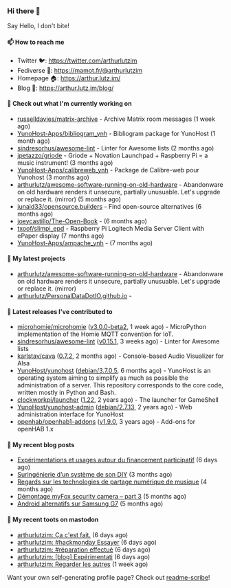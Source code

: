 ### Hi there 👋

Say Hello, I don't bite!

#### 📫 How to reach me

- Twitter 🐦: https://twitter.com/arthurlutzim
- Fediverse 🐘: https://mamot.fr/@arthurlutzim
- Homepage 🏠: https://arthur.lutz.im/
- Blog 📰: https://arthur.lutz.im/blog/

#### 👷 Check out what I'm currently working on

- [russelldavies/matrix-archive](https://github.com/russelldavies/matrix-archive) - Archive Matrix room messages (1 week ago)
- [YunoHost-Apps/bibliogram_ynh](https://github.com/YunoHost-Apps/bibliogram_ynh) - Bibliogram package for YunoHost (1 month ago)
- [sindresorhus/awesome-lint](https://github.com/sindresorhus/awesome-lint) - Linter for Awesome lists (2 months ago)
- [jpetazzo/griode](https://github.com/jpetazzo/griode) - Griode &#43; Novation Launchpad &#43; Raspberry Pi = a music instrument! (3 months ago)
- [YunoHost-Apps/calibreweb_ynh](https://github.com/YunoHost-Apps/calibreweb_ynh) - Package de Calibre-web pour Yunohost (3 months ago)
- [arthurlutz/awesome-software-running-on-old-hardware](https://github.com/arthurlutz/awesome-software-running-on-old-hardware) - Abandonware on old hardware renders it unsecure, partially unusuable. Let&#39;s upgrade or replace it. (mirror) (5 months ago)
- [junaid33/opensource.builders](https://github.com/junaid33/opensource.builders) - Find open-source alternatives (6 months ago)
- [joeycastillo/The-Open-Book](https://github.com/joeycastillo/The-Open-Book) -  (6 months ago)
- [txoof/slimpi_epd](https://github.com/txoof/slimpi_epd) - Raspberry Pi Logitech Media Server Client with ePaper display (7 months ago)
- [YunoHost-Apps/ampache_ynh](https://github.com/YunoHost-Apps/ampache_ynh) -  (7 months ago)

#### 🌱 My latest projects

- [arthurlutz/awesome-software-running-on-old-hardware](https://github.com/arthurlutz/awesome-software-running-on-old-hardware) - Abandonware on old hardware renders it unsecure, partially unusuable. Let&#39;s upgrade or replace it. (mirror)
- [arthurlutz/PersonalDataDotIO.github.io](https://github.com/arthurlutz/PersonalDataDotIO.github.io) - 

#### 🔭 Latest releases I've contributed to

- [microhomie/microhomie](https://github.com/microhomie/microhomie) ([v3.0.0-beta2](https://github.com/microhomie/microhomie/releases/tag/v3.0.0-beta2), 1 week ago) - MicroPython implementation of the Homie MQTT convention for IoT.
- [sindresorhus/awesome-lint](https://github.com/sindresorhus/awesome-lint) ([v0.15.1](https://github.com/sindresorhus/awesome-lint/releases/tag/v0.15.1), 3 weeks ago) - Linter for Awesome lists
- [karlstav/cava](https://github.com/karlstav/cava) ([0.7.2](https://github.com/karlstav/cava/releases/tag/0.7.2), 2 months ago) - Console-based Audio Visualizer for Alsa
- [YunoHost/yunohost](https://github.com/YunoHost/yunohost) ([debian/3.7.0.5](https://github.com/YunoHost/yunohost/releases/tag/debian%2F3.7.0.5), 6 months ago) - YunoHost is an operating system aiming to simplify as much as possible the administration of a server. This repository corresponds to the core code, written mostly in Python and Bash.
- [clockworkpi/launcher](https://github.com/clockworkpi/launcher) ([1.22](https://github.com/clockworkpi/launcher/releases/tag/1.22), 2 years ago) - The launcher for GameShell
- [YunoHost/yunohost-admin](https://github.com/YunoHost/yunohost-admin) ([debian/2.7.13](https://github.com/YunoHost/yunohost-admin/releases/tag/debian%2F2.7.13), 2 years ago) - Web administration interface for YunoHost
- [openhab/openhab1-addons](https://github.com/openhab/openhab1-addons) ([v1.9.0](https://github.com/openhab/openhab1-addons/releases/tag/v1.9.0), 3 years ago) - Add-ons for openHAB 1.x

#### 📜 My recent blog posts

- [Expérimentations et usages autour du financement participatif](https://arthur.lutz.im/blog/2020/09/21/experimentations-et-usages-autour-du-financement-participatif/) (6 days ago)
- [Suringénierie d’un système de son DIY](https://arthur.lutz.im/blog/2020/06/01/suringenierie-dun-systeme-de-son-diy/) (3 months ago)
- [Regards sur les technologies de partage numérique de musique](https://arthur.lutz.im/blog/2020/05/23/regards-sur-les-technologies-de-partage-numerique-de-musique/) (4 months ago)
- [Démontage myFox security camera – part 3](https://arthur.lutz.im/blog/2020/04/28/demontage-myfox-security-camera-part-3/) (5 months ago)
- [Android alternatifs sur Samsung G7](https://arthur.lutz.im/blog/2020/04/26/android-alternatifs-sur-samsung-g7/) (5 months ago)

#### 🐘 My recent toots on mastodon

- [arthurlutzim: Ça c&#39;est fait.](https://mamot.fr/@arthurlutzim/104903706193965377) (6 days ago)
- [arthurlutzim: #hackmonday Essayer](https://mamot.fr/@arthurlutzim/104902515407370622) (6 days ago)
- [arthurlutzim: #réparation effectué](https://mamot.fr/@arthurlutzim/104902424794618200) (6 days ago)
- [arthurlutzim: [blog] Expérimentati](https://mamot.fr/@arthurlutzim/104902390872888912) (6 days ago)
- [arthurlutzim: Regarder les autres](https://mamot.fr/@arthurlutzim/104897248614595038) (1 week ago)

Want your own self-generating profile page? Check out [readme-scribe](https://github.com/muesli/readme-scribe)!
